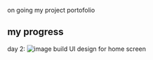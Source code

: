 on going my project portofolio


## my progress 
day 2:
![image](https://user-images.githubusercontent.com/86775678/204094122-7526f74b-f44a-4800-911d-35a6e0079a5b.png)
build UI design for home screen
